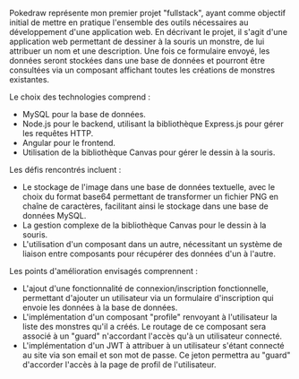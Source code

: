 Pokedraw représente mon premier projet "fullstack", ayant comme objectif initial de mettre en pratique l'ensemble des outils nécessaires au développement d'une application web. En décrivant le projet, il s'agit d'une application web permettant de dessiner à la souris un monstre, de lui attribuer un nom et une description. Une fois ce formulaire envoyé, les données seront stockées dans une base de données et pourront être consultées via un composant affichant toutes les créations de monstres existantes.

Le choix des technologies comprend :
- MySQL pour la base de données.
- Node.js pour le backend, utilisant la bibliothèque Express.js pour gérer les requêtes HTTP.
- Angular pour le frontend.
- Utilisation de la bibliothèque Canvas pour gérer le dessin à la souris.

Les défis rencontrés incluent :
- Le stockage de l'image dans une base de données textuelle, avec le choix du format base64 permettant de transformer un fichier PNG en chaîne de caractères, facilitant ainsi le stockage dans une base de données MySQL.
- La gestion complexe de la bibliothèque Canvas pour le dessin à la souris.
- L'utilisation d'un composant dans un autre, nécessitant un système de liaison entre composants pour récupérer des données d'un à l'autre.

Les points d'amélioration envisagés comprennent :
- L'ajout d'une fonctionnalité de connexion/inscription fonctionnelle, permettant d'ajouter un utilisateur via un formulaire d'inscription qui envoie les données à la base de données.
- L'implémentation d'un composant "profile" renvoyant à l'utilisateur la liste des monstres qu'il a créés. Le routage de ce composant sera associé à un "guard" n'accordant l'accès qu'à un utilisateur connecté.
- L'implémentation d'un JWT à attribuer à un utilisateur s'étant connecté au site via son email et son mot de passe. Ce jeton permettra au "guard" d'accorder l'accès à la page de profil de l'utilisateur.

